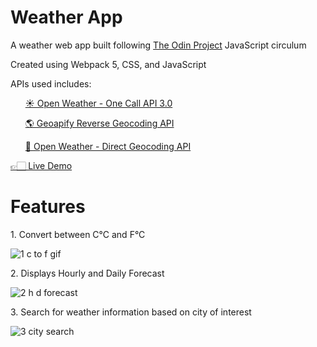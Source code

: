 # Weather App

<p>A weather web app built following <a href='https://www.theodinproject.com/lessons/node-path-javascript-todo-list'>The Odin Project</a> JavaScript circulum</p>

<p>Created using Webpack 5, CSS, and JavaScript</p>

<p>APIs used includes:</p>
<ol><a href='https://openweathermap.org/api/one-call-3'>☀️ Open Weather - One Call API 3.0</a></ol>
<ol><a href='https://apidocs.geoapify.com/docs/geocoding/reverse-geocoding/#about'>🌎 Geoapify Reverse Geocoding API</a></ol>
<ol><a href='https://openweathermap.org/api/geocoding-api'>📍 Open Weather - Direct Geocoding API</a></ol>

<a href="https://xyzuka-to-do-app.netlify.app/">👉🏻 Live Demo</a>

# Features

<p>1. Convert between C°C and F°C</p>

![1  c to f gif](https://user-images.githubusercontent.com/94155478/178628207-d46c510d-051a-4632-8483-9e95eb776990.gif)

<p>2. Displays Hourly and Daily Forecast</p>

![2  h d forecast](https://user-images.githubusercontent.com/94155478/178628283-b66379b0-f35b-455e-9833-9000f6034b8b.gif)

<p>3. Search for weather information based on city of interest</p>

![3  city search](https://user-images.githubusercontent.com/94155478/178628321-c16688a1-22a9-42ea-a7c3-96e66faf4e89.gif)
